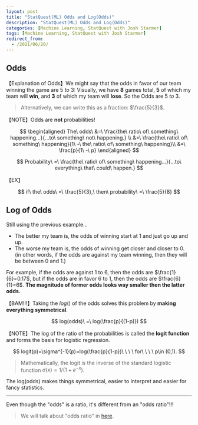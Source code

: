 ```yaml
---
layout: post
title: "StatQuest(ML) Odds and Log(Odds)"
description: "StatQuest(ML) Odds and Log(Odds)"
categories: [Machine Learning, StatQuest with Josh Starmer]
tags: [Machine Learning, StatQuest with Josh Starmer]
redirect_from:  
  - /2021/06/20/
---
```


<head>
    <script src="https://cdn.mathjax.org/mathjax/latest/MathJax.js?config=TeX-AMS-MML_HTMLorMML" type="text/javascript"></script>
    <script type="text/x-mathjax-config">
        MathJax.Hub.Config({
            tex2jax: {
            skipTags: ['script', 'noscript', 'style', 'textarea', 'pre'],
            inlineMath: [['$','$']]
            }
        });
    </script>
</head>

## Odds

【Explanation of Odds】We might say that the odds in favor of our team winning the game are $5\ to\ 3$: Visually, we have **8** games total, **5** of which my team will **win**, and **3** of which my team will **lose**. So the Odds are $5\ to\ 3$.

> Alternatively, we can write this as a fraction: $\frac{5}{3}$.

【NOTE】Odds are **not** probabilities!

$$
\begin{aligned}
The\ odds\ &=\ \frac{the\ ratio\ of\ something\ happening...}{...to\ something\ not\ happening.} \\
&=\ \frac{the\ ratio\ of\ something\ happening}{1\ -\ the\ ratio\ of\ something\ happening}\\
&=\ \frac{p}{1\ -\ p}
\end{aligned}
$$

$$
Probability\ =\ \frac{the\ ratio\ of\ something\ happening...}{...to\ everything\ that\ could\ happen.}
$$

【EX】

$$
if\ the\ odds\ =\ \frac{5}{3},\ then\ probability\ =\ \frac{5}{8}
$$

## Log of Odds

Still using the previous example...

* The better my team is, the odds of winning start at 1 and just go up and up.
* The worse my team is, the odds of winning get closer and closer to 0. (in other words, if the odds are against my team winning, then they will be between 0 and 1.)

For example, if the odds are against 1 to 6, then the odds are $\frac{1}{6}=0.17$, but if the odds are in favor 6 to 1, then the odds are $\frac{6}{1}=6$. **The magnitude of former odds looks way smaller then the latter odds.**

【BAM!!!】Taking the $log()$ of the odds solves this problem by **making everything symmetrical**.

$$
log(odds)\ =\ log(\frac{p}{(1-p)})
$$

【NOTE】The log of the ratio of the probabilities is called the **logit function** and forms the basis for logistic regression.

$$
logit(p)=\sigma^{-1}(p)=log(\frac{p}{1-p})\ \ \ \ for\ \ \ \ p\in (0,1).
$$

> Mathematically, the logit is the inverse of the standard logistic function $\sigma (x)=1/(1+e^{-x})$.

The log(odds) makes things symmetrical, easier to interpret and easier for fancy statistics.

---

Even though the "odds" is a ratio, it's different from an "odds ratio"!!!

> We will talk about "odds ratio" in [here](todo:).

